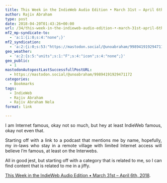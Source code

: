 ```yaml
---
title: This Week in the IndieWeb Audio Edition • March 31st – April 6th, 2018
author: Rajiv Abraham
type: post
date: 2018-04-20T01:43:26+00:00
url: /34/this-week-in-the-indieweb-audio-edition-•-march-31st-april-6th-2018/
mf2_mp-syndicate-to:
  - 'a:1:{i:0;s:4:"none";}'
mf2_syndication:
  - 'a:2:{i:0;s:53:"https://mastodon.social/@unoabraham/99894191929471172";i:1;s:53:"https://mastodon.social/@unoabraham/99889224562645443";}'
geo_weather:
  - 'a:2:{s:5:"units";s:1:"F";s:4:"icon";s:4:"none";}'
geo_public:
  - 1
mastodonAutopostLastSuccessfullPostURL:
  - https://mastodon.social/@unoabraham/99894191929471172
categories:
  - Bookmarks
tags:
  - IndieWeb
  - Rajiv Abraham
  - Rajiv Abraham Nela
format: link

---
```

<p style="text-align: justify;">
  I am Internet famous, okay not so much, but hey at least IndieWeb famous, okay not even that.
</p>

<p style="text-align: justify;">
  Starting off with a link to a podcast that mentions me by name, hopefully, my in-laws who stay in a remote village with limited Internet access will believe I&#8217;m famous, at least on the Interwebs.
</p>

<p style="text-align: justify;">
  All in good jest, but starting off with a category that is related to me, so I can find content that is related to me in a jiffy.
</p>

<a href="https://martymcgui.re/2018/04/07/191218/" target="_blank" rel="noopener">This Week in the IndieWeb Audio Edition • March 31st &#8211; April 6th, 2018</a>.